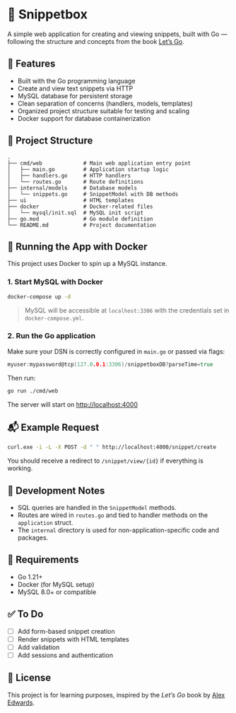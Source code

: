 # 📘 Snippetbox

A simple web application for creating and viewing snippets, built with Go — following the structure and concepts from the book [Let’s Go](https://lets-go.alexedwards.net/).

## 🚀 Features

- Built with the Go programming language
- Create and view text snippets via HTTP
- MySQL database for persistent storage
- Clean separation of concerns (handlers, models, templates)
- Organized project structure suitable for testing and scaling
- Docker support for database containerization

## 📁 Project Structure

```
.
├── cmd/web             # Main web application entry point
│   ├── main.go         # Application startup logic
│   ├── handlers.go     # HTTP handlers
│   └── routes.go       # Route definitions
├── internal/models     # Database models
│   └── snippets.go     # SnippetModel with DB methods
├── ui                  # HTML templates
├── docker              # Docker-related files
│   └── mysql/init.sql  # MySQL init script
├── go.mod              # Go module definition
└── README.md           # Project documentation
```

## 🐳 Running the App with Docker

This project uses Docker to spin up a MySQL instance.

### 1. Start MySQL with Docker

```bash
docker-compose up -d
```

> MySQL will be accessible at `localhost:3306` with the credentials set in `docker-compose.yml`.

### 2. Run the Go application

Make sure your DSN is correctly configured in `main.go` or passed via flags:

```go
myuser:mypassword@tcp(127.0.0.1:3306)/snippetboxDB?parseTime=true
```

Then run:

```bash
go run ./cmd/web
```

The server will start on [http://localhost:4000](http://localhost:4000)

## 📬 Example Request

```bash
curl.exe -i -L -X POST -d " " http://localhost:4000/snippet/create
```

You should receive a redirect to `/snippet/view/{id}` if everything is working.

## 🧪 Development Notes

- SQL queries are handled in the `SnippetModel` methods.
- Routes are wired in `routes.go` and tied to handler methods on the `application` struct.
- The `internal` directory is used for non-application-specific code and packages.

## 📌 Requirements

- Go 1.21+
- Docker (for MySQL setup)
- MySQL 8.0+ or compatible

## ✅ To Do

- [ ] Add form-based snippet creation
- [ ] Render snippets with HTML templates
- [ ] Add validation
- [ ] Add sessions and authentication

## 📝 License

This project is for learning purposes, inspired by the *Let’s Go* book by [Alex Edwards](https://alexedwards.net/).
